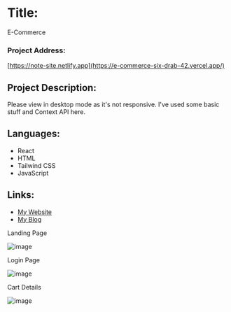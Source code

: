 # Title:
E-Commerce

### Project Address:
[https://note-site.netlify.app](https://e-commerce-six-drab-42.vercel.app/)

## Project Description:
Please view in desktop mode as it's not responsive. I've used some basic stuff and Context API here.

## Languages:
- React
- HTML
- Tailwind CSS
- JavaScript


## Links:
- [My Website](https://www.pritamguha.com/)
- [My Blog](https://blog.pritamguha.com/)

Landing Page

![image](https://github.com/GuhaPritam/E-Commerce/assets/71080574/96be2d94-e002-4e39-9a8c-bc9e69a57e89)


Login Page

![image](https://github.com/GuhaPritam/E-Commerce/assets/71080574/1ee12bd2-c636-4d1b-ab26-edd5f89efb50)


Cart Details

![image](https://github.com/GuhaPritam/E-Commerce/assets/71080574/dbf24593-0cae-44e6-970f-01054f8394d2)


